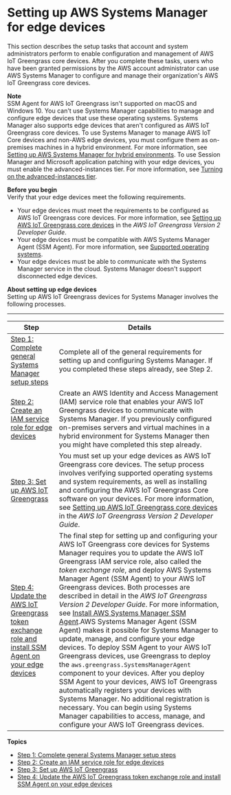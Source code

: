 # Setting up AWS Systems Manager for edge devices<a name="systems-manager-setting-up-edge-devices"></a>

This section describes the setup tasks that account and system administrators perform to enable configuration and management of AWS IoT Greengrass core devices\. After you complete these tasks, users who have been granted permissions by the AWS account administrator can use AWS Systems Manager to configure and manage their organization's AWS IoT Greengrass core devices\. 

**Note**  
SSM Agent for AWS IoT Greengrass isn't supported on macOS and Windows 10\. You can't use Systems Manager capabilities to manage and configure edge devices that use these operating systems\.
Systems Manager also supports edge devices that aren't configured as AWS IoT Greengrass core devices\. To use Systems Manager to manage AWS IoT Core devices and non\-AWS edge devices, you must configure them as on\-premises machines in a hybrid environment\. For more information, see [Setting up AWS Systems Manager for hybrid environments](systems-manager-managedinstances.md)\.
To use Session Manager and Microsoft application patching with your edge devices, you must enable the advanced\-instances tier\. For more information, see [Turning on the advanced\-instances tier](systems-manager-managedinstances-advanced.md)\.

**Before you begin**  
Verify that your edge devices meet the following requirements\.
+ Your edge devices must meet the requirements to be configured as AWS IoT Greengrass core devices\. For more information, see [Setting up AWS IoT Greengrass core devices](https://docs.aws.amazon.com/greengrass/v2/developerguide/setting-up.html) in the *AWS IoT Greengrass Version 2 Developer Guide*\.
+ Your edge devices must be compatible with AWS Systems Manager Agent \(SSM Agent\)\. For more information, see [Supported operating systems](prereqs-operating-systems.md)\.
+ Your edge devices must be able to communicate with the Systems Manager service in the cloud\. Systems Manager doesn't support disconnected edge devices\.

**About setting up edge devices**  
Setting up AWS IoT Greengrass devices for Systems Manager involves the following processes\.


****  

| Step | Details | 
| --- | --- | 
|  [Step 1: Complete general Systems Manager setup steps](systems-manager-edge-devices-setup-general.md)  |  Complete all of the general requirements for setting up and configuring Systems Manager\. If you completed these steps already, see Step 2\.  | 
|  [Step 2: Create an IAM service role for edge devices](systems-manager-setting-up-edge-devices-service-role.md)  |  Create an AWS Identity and Access Management \(IAM\) service role that enables your AWS IoT Greengrass devices to communicate with Systems Manager\. If you previously configured on\-premises servers and virtual machines in a hybrid environment for Systems Manager then you might have completed this step already\.  | 
|  [Step 3: Set up AWS IoT Greengrass](systems-manager-edge-devices-set-up-greengrass.md)  |  You must set up your edge devices as AWS IoT Greengrass core devices\. The setup process involves verifying supported operating systems and system requirements, as well as installing and configuring the AWS IoT Greengrass Core software on your devices\. For more information, see [Setting up AWS IoT Greengrass core devices](https://docs.aws.amazon.com/greengrass/v2/developerguide/setting-up.html) in the *AWS IoT Greengrass Version 2 Developer Guide*\.  | 
|  [Step 4: Update the AWS IoT Greengrass token exchange role and install SSM Agent on your edge devices](systems-manager-edge-devices-install-SSM-agent.md)  |  The final step for setting up and configuring your AWS IoT Greengrass core devices for Systems Manager requires you to update the AWS IoT Greengrass IAM service role, also called the *token exchange role*, and deploy AWS Systems Manager Agent \(SSM Agent\) to your AWS IoT Greengrass devices\. Both processes are described in detail in the *AWS IoT Greengrass Version 2 Developer Guide*\. For more information, see [Install AWS Systems Manager SSM Agent](https://docs.aws.amazon.com/greengrass/v2/developerguide/install-systems-manager-agent.html)\.AWS Systems Manager Agent \(SSM Agent\) makes it possible for Systems Manager to update, manage, and configure your edge devices\. To deploy SSM Agent to your AWS IoT Greengrass devices, use Greengrass to deploy the `aws.greengrass.SystemsManagerAgent` component to your devices\. After you deploy SSM Agent to your devices, AWS IoT Greengrass automatically registers your devices with Systems Manager\. No additional registration is necessary\. You can begin using Systems Manager capabilities to access, manage, and configure your AWS IoT Greengrass devices\.  | 

**Topics**
+ [Step 1: Complete general Systems Manager setup steps](systems-manager-edge-devices-setup-general.md)
+ [Step 2: Create an IAM service role for edge devices](systems-manager-setting-up-edge-devices-service-role.md)
+ [Step 3: Set up AWS IoT Greengrass](systems-manager-edge-devices-set-up-greengrass.md)
+ [Step 4: Update the AWS IoT Greengrass token exchange role and install SSM Agent on your edge devices](systems-manager-edge-devices-install-SSM-agent.md)